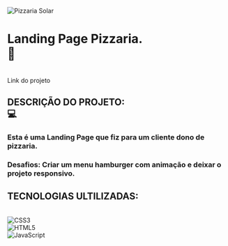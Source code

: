 ![Pizzaria Solar](https://github.com/andersonsouzacardoso/Cliente-Solar/assets/108300046/c6f3ab66-48ee-4b39-9516-0d06b9393fa4)
# Landing Page Pizzaria. <br>:pizza:
<br>  Link do projeto<br>
 ## DESCRIÇÃO DO PROJETO:<br>:computer:
### Esta é uma Landing Page que fiz para um cliente dono de pizzaria.<br>
### Desafios: Criar um menu hamburger com animação e deixar o projeto responsivo.<br>

 ## TECNOLOGIAS ULTILIZADAS:<br>

<br>![CSS3](https://img.shields.io/badge/css3-%231572B6.svg?style=for-the-badge&logo=css3&logoColor=white)<br/>
![HTML5](https://img.shields.io/badge/html5-%23E34F26.svg?style=for-the-badge&logo=html5&logoColor=white)<br/>
![JavaScript](https://img.shields.io/badge/javascript-%23323330.svg?style=for-the-badge&logo=javascript&logoColor=%23F7DF1E)<br>
